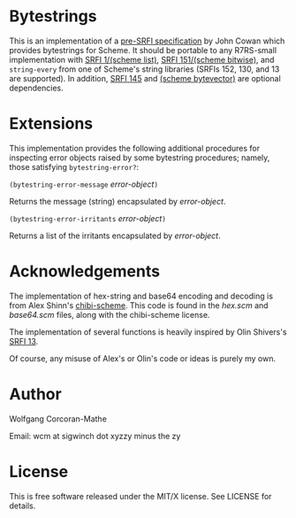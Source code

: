 # Bytestrings

This is an implementation of a
[pre-SRFI specification](https://bitbucket.org/cowan/r7rs-wg1-infra/src/default/BytestringsCowan.md)
by John Cowan which provides bytestrings for Scheme.  It should be
portable to any R7RS-small implementation with
[SRFI 1/(scheme list)](https://srfi.schemers.org/srfi-1),
[SRFI 151/(scheme bitwise)](https://srfi.schemers.org/srfi-151), and
`string-every` from one of Scheme's string libraries (SRFIs 152,
130, and 13 are supported).  In
addition, [SRFI 145](https://srfi.schemers.org/srfi-145) and
[(scheme bytevector)](http://www.r6rs.org/final/html/r6rs-lib/r6rs-lib-Z-H-3.html#node_chap_2)
are optional dependencies.

# Extensions

This implementation provides the following additional procedures for
inspecting error objects raised by some bytestring procedures; namely,
those satisfying `bytestring-error?`:

`(bytestring-error-message` *error-object*`)`

Returns the message (string) encapsulated by *error-object*.

`(bytestring-error-irritants` *error-object*`)`

Returns a list of the irritants encapsulated by *error-object*.

# Acknowledgements

The implementation of hex-string and base64 encoding and
decoding is from
Alex Shinn's [chibi-scheme](http://synthcode.com/wiki/chibi-scheme).
This code is found in the *hex.scm* and *base64.scm* files, along
with the chibi-scheme license.

The implementation of several functions is heavily
inspired by Olin Shivers's [SRFI 13](https://srfi.schemers.org/srfi-13).

Of course, any misuse of Alex's or Olin's code or ideas is purely my
own.

# Author

Wolfgang Corcoran-Mathe

Email: wcm at sigwinch dot xyzzy minus the zy

# License

This is free software released under the MIT/X license.  See
LICENSE for details.
